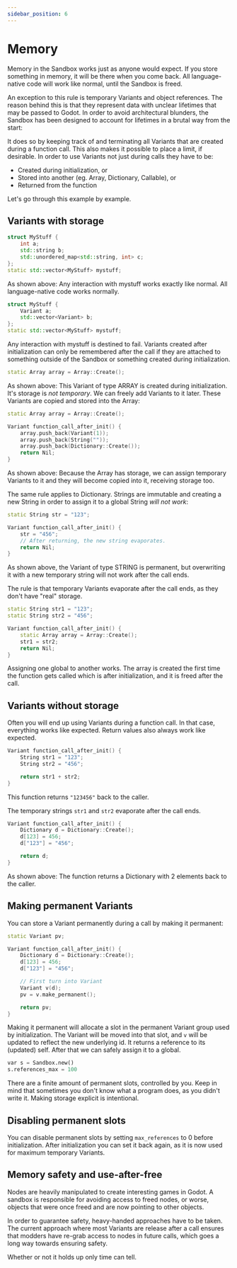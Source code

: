 ```yaml
---
sidebar_position: 6
---
```


# Memory

Memory in the Sandbox works just as anyone would expect. If you store something in memory, it will be there when you come back. All language-native code will work like normal, until the Sandbox is freed.

An exception to this rule is temporary Variants and object references. The reason behind this is that they represent data with unclear lifetimes that may be passed to Godot. In order to avoid architectural blunders, the Sandbox has been designed to account for lifetimes in a brutal way from the start:

It does so by keeping track of and terminating all Variants that are created during a function call. This also makes it possible to place a limit, if desirable. In order to use Variants not just during calls they have to be:

- Created during initialization, or
- Stored into another (eg. Array, Dictionary, Callable), or
- Returned from the function

Let's go through this example by example.

## Variants with storage

```cpp
struct MyStuff {
    int a;
    std::string b;
    std::unordered_map<std::string, int> c;
};
static std::vector<MyStuff> mystuff;
```

As shown above: Any interaction with mystuff works exactly like normal. All language-native code works normally.

```cpp
struct MyStuff {
    Variant a;
    std::vector<Variant> b;
};
static std::vector<MyStuff> mystuff;
```

Any interaction with mystuff is destined to fail. Variants created after initialization can only be remembered after the call if they are attached to something outside of the Sandbox or something created during initialization.

```cpp
static Array array = Array::Create();
```

As shown above: This Variant of type ARRAY is created during initialization. It's storage is *not temporary*. We can freely add Variants to it later. These Variants are copied and stored into the Array:

```cpp
static Array array = Array::Create();

Variant function_call_after_init() {
    array.push_back(Variant(1));
    array.push_back(String(""));
    array.push_back(Dictionary::Create());
    return Nil;
}
```

As shown above: Because the Array has storage, we can assign temporary Variants to it and they will become copied into it, receiving storage too.

The same rule applies to Dictionary. Strings are immutable and creating a new String in order to assign it to a global String _will not work_:

```cpp
static String str = "123";

Variant function_call_after_init() {
    str = "456";
    // After returning, the new string evaporates.
    return Nil;
}
```

As shown above, the Variant of type STRING is permanent, but overwriting it with a new temporary string will not work after the call ends.

The rule is that temporary Variants evaporate after the call ends, as they don't have "real" storage.

```cpp
static String str1 = "123";
static String str2 = "456";

Variant function_call_after_init() {
    static Array array = Array::Create();
    str1 = str2;
    return Nil;
}
```

Assigning one global to another works. The array is created the first time the function gets called which is after initialization, and it is freed after the call.

## Variants without storage

Often you will end up using Variants during a function call. In that case, everything works like expected. Return values also always work like expected.

```cpp
Variant function_call_after_init() {
    String str1 = "123";
    String str2 = "456";

    return str1 + str2;
}
```

This function returns `"123456"` back to the caller.

The temporary strings `str1` and `str2` evaporate after the call ends.

```cpp
Variant function_call_after_init() {
    Dictionary d = Dictionary::Create();
    d[123] = 456;
    d["123"] = "456";

    return d;
}
```

As shown above: The function returns a Dictionary with 2 elements back to the caller.


## Making permanent Variants

You can store a Variant permanently during a call by making it permanent:

```cpp
static Variant pv;

Variant function_call_after_init() {
    Dictionary d = Dictionary::Create();
    d[123] = 456;
    d["123"] = "456";

    // First turn into Variant
    Variant v(d);
    pv = v.make_permanent();

    return pv;
}
```

Making it permanent will allocate a slot in the permanent Variant group used by initialization. The Variant will be moved into that slot, and `v` will be updated to reflect the new underlying id. It returns a reference to its (updated) self. After that we can safely assign it to a global.

```py
var s = Sandbox.new()
s.references_max = 100
```

There are a finite amount of permanent slots, controlled by you. Keep in mind that sometimes you don't know what a program does, as you didn't write it. Making storage explicit is intentional.

## Disabling permanent slots

You can disable permanent slots by setting `max_references` to 0 before initialization. After initialization you can set it back again, as it is now used for maximum temporary Variants.

## Memory safety and use-after-free

Nodes are heavily manipulated to create interesting games in Godot. A sandbox is responsible for avoiding access to freed nodes, or worse, objects that were once freed and are now pointing to other objects.

In order to guarantee safety, heavy-handed approaches have to be taken. The current approach where most Variants are release after a call ensures that modders have re-grab access to nodes in future calls, which goes a long way towards ensuring safety.

Whether or not it holds up only time can tell.
